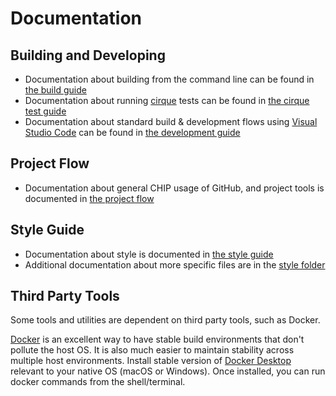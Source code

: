 # Documentation

## Building and Developing

-   Documentation about building from the command line can be found in
    [the build guide](./BUILDING.md)
-   Documentation about running [cirque](https://github.com/openweave/cirque)
    tests can be found in
    [the cirque test guide](src/test_driver/linux-cirque/README.md)
-   Documentation about standard build & development flows using
    [Visual Studio Code](https://code.visualstudio.com/) can be found in
    [the development guide](./VSCODE_DEVELOPMENT.md)

## Project Flow

-   Documentation about general CHIP usage of GitHub, and project tools is
    documented in [the project flow](./PROJECT_FLOW.md)

## Style Guide

-   Documentation about style is documented in
    [the style guide](./STYLE_GUIDE.md)
-   Additional documentation about more specific files are in the
    [style folder](./style/)

## Third Party Tools

Some tools and utilities are dependent on third party tools, such as Docker.

[Docker](https://www.docker.com) is an excellent way to have stable build
environments that don't pollute the host OS. It is also much easier to maintain
stability across multiple host environments. Install stable version of
[Docker Desktop](https://www.docker.com/products/docker-desktop) relevant to
your native OS (macOS or Windows). Once installed, you can run docker commands
from the shell/terminal.
